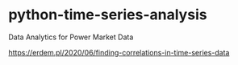 # python-time-series-analysis

Data Analytics for Power Market Data

https://erdem.pl/2020/06/finding-correlations-in-time-series-data
